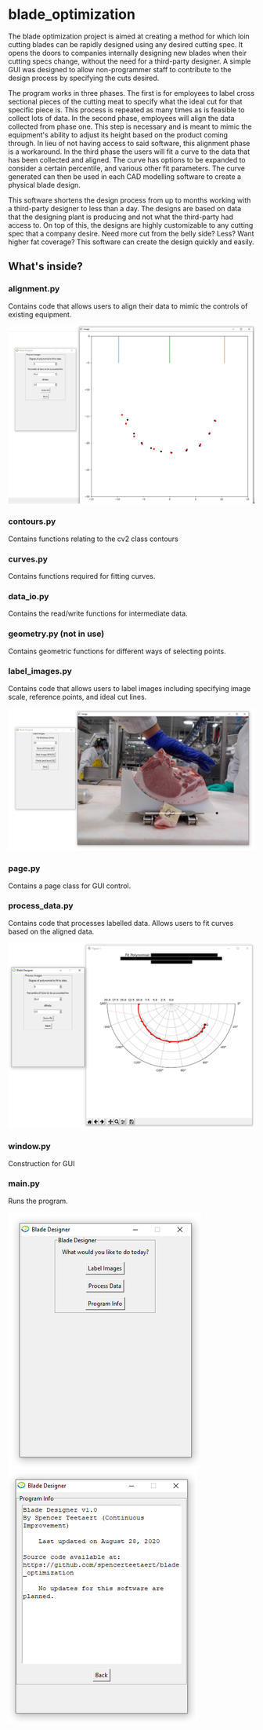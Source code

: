 # blade_optimization

The blade optimization project is aimed at creating a method for which loin cutting blades can be rapidly designed using any desired cutting spec. It opens the doors to companies internally designing new blades when their cutting specs change, without the need for a third-party designer. A simple GUI was designed to allow non-programmer staff to contribute to the design process by specifying the cuts desired. 

The program works in three phases. The first is for employees to label cross sectional pieces of the cutting meat to specify what the ideal cut for that specific piece is. This process is repeated as many times as is feasible to collect lots of data. In the second phase, employees will align the data collected from phase one. This step is necessary and is meant to mimic the equipment's ability to adjust its height based on the product coming through. In lieu of not having access to said software, this alignment phase is a workaround. In the third phase the users will fit a curve to the data that has been collected and aligned. The curve has options to be expanded to consider a certain percentile, and various other fit parameters. The curve generated can then be used in each CAD modelling software to create a physical blade design. 

This software shortens the design process from up to months working with a third-party designer to less than a day. The designs are based on data that the designing plant is producing and not what the third-party had access to. On top of this, the designs are highly customizable to any cutting spec that a company desire. Need more cut from the belly side? Less? Want higher fat coverage? This software can create the design quickly and easily. 

## What's inside?
### alignment.py
Contains code that allows users to align their data to mimic the controls of existing equipment. 

![Alignment](/resources/images/Alignment.PNG)

### contours.py
Contains functions relating to the cv2 class contours 

### curves.py
Contains functions required for fitting curves. 

### data_io.py
Contains the read/write functions for intermediate data. 

### geometry.py (not in use) 
Contains geometric functions for different ways of selecting points. 

### label_images.py
Contains code that allows users to label images including specifying image scale, reference points, and ideal cut lines.

![Image Labelling](/resources/images/label_images.PNG)

### page.py
Contains a page class for GUI control. 

### process_data.py
Contains code that processes labelled data. Allows users to fit curves based on the aligned data. 

![Blade Fit](/resources/images/blade_fit.PNG)

### window.py 
Construction for GUI

### main.py 
Runs the program. 

![Home Page](/resources/images/home_page.PNG) ![Info Page](/resources/images/info_page.PNG)
